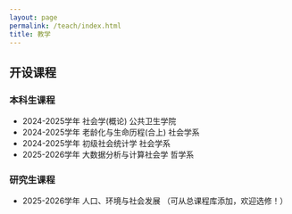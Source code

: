 ```yaml
---
layout: page
permalink: /teach/index.html
title: 教学
---
```


## **开设课程**

### 本科生课程
- 2024-2025学年 社会学(概论)        公共卫生学院
- 2024-2025学年 老龄化与生命历程(合上)  社会学系  
- 2024-2025学年 初级社会统计学         社会学系
- 2025-2026学年 大数据分析与计算社会学  哲学系


### 研究生课程
- 2025-2026学年  人口、环境与社会发展  （可从总课程库添加，欢迎选修！）











